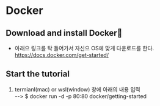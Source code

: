 # Docker

## Download and install Docker🔗
- 아래으 링크를 탁 들어가서 자신으 OS에 맞게 다운로드를 한다.
https://docs.docker.com/get-started/

## Start the tutorial
1. termianl(mac) or wsl(window) 창에 아래의 내용 입력 <br/>
--> $ docker run -d -p 80:80 docker/getting-started 
